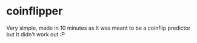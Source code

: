 # coinflipper
Very simple, made in 10 minutes as It was meant to be a coinflip predictor but It didn't work out :P
